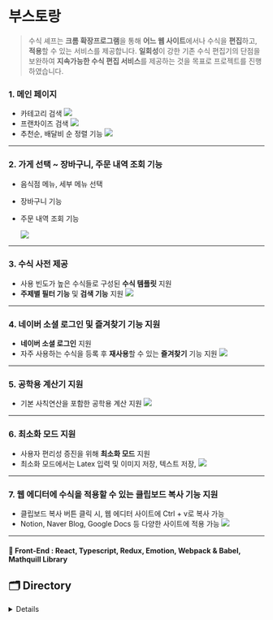 # 부스토랑

> 수식 셰프는 **크롬 확장프로그램**을 통해 **어느 웹 사이트**에서나 수식을 **편집**하고, **적용**할 수 있는 서비스를 제공합니다. **일회성**이 강한 기존 수식 편집기의 단점을 보완하여 **지속가능한 수식 편집 서비스**를 제공하는 것을 목표로 프로젝트를 진행하였습니다.

### 1. 메인 페이지

- 카테고리 검색
  <img src="https://user-images.githubusercontent.com/59330828/109375857-60278e80-7903-11eb-8f1e-a62acc758ec4.gif"/>
- 프랜차이즈 검색
  <img src="https://user-images.githubusercontent.com/59330828/109375859-69b0f680-7903-11eb-872b-7041c701062b.gif"/>
- 추천순, 배달비 순 정렬 기능
  <img src="https://user-images.githubusercontent.com/59330828/109375863-73d2f500-7903-11eb-8d56-c0694570ea0d.gif"/>

---

### 2. 가게 선택 ~ 장바구니, 주문 내역 조회 기능

- 음식점 메뉴, 세부 메뉴 선택
- 장바구니 기능
- 주문 내역 조회 기능

  <img src="https://user-images.githubusercontent.com/60457112/102458366-79040000-4087-11eb-9048-de2841928847.gif"/>

---

### 3. 수식 사전 제공

- 사용 빈도가 높은 수식들로 구성된 **수식 템플릿** 지원
- **주제별 필터 기능** 및 **검색 기능** 지원
  <img src="https://user-images.githubusercontent.com/60457112/102458354-76a1a600-4087-11eb-9df0-ba58dda5a939.gif"/>

---

### 4. 네이버 소셜 로그인 및 즐겨찾기 기능 지원

- **네이버 소셜 로그인** 지원
- 자주 사용하는 수식을 등록 후 **재사용**할 수 있는 **즐겨찾기** 기능 지원
  <img src="https://user-images.githubusercontent.com/60457112/102458359-77d2d300-4087-11eb-8493-d812ffc89435.gif"/>

---

### 5. 공학용 계산기 지원

- 기본 사칙연산을 포함한 공학용 계산 지원
  <img src="https://user-images.githubusercontent.com/60457112/102458350-75707900-4087-11eb-87b6-f5db9f40195a.gif"/>

---

### 6. 최소화 모드 지원

- 사용자 편리성 증진을 위해 **최소화 모드** 지원
- 최소화 모드에서는 Latex 입력 및 이미지 저장, 텍스트 저장,
  <img src="https://user-images.githubusercontent.com/60457112/102458364-786b6980-4087-11eb-8528-6a801c2300fc.gif"/>

---

### 7. 웹 에디터에 수식을 적용할 수 있는 클립보드 복사 기능 지원

- 클립보드 복사 버튼 클릭 시, 웹 에디터 사이트에 Ctrl + v로 복사 가능
- Notion, Naver Blog, Google Docs 등 다양한 사이트에 적용 가능
  <img src="https://user-images.githubusercontent.com/60457112/102458367-799c9680-4087-11eb-895d-514c7ed5aafa.gif"/>

---

#### 📘 Front-End : React, Typescript, Redux, Emotion, Webpack & Babel, Mathquill Library

## 🗂 Directory

<details>
<details>
<summary>client</summary>
  <div markdown="1">

```
📁client
├── 📁public
│   ├── 📁image
│   ├── background.js
│   ├── content.css
│   ├── icon.png
│   ├── manifest.json
│   └── index.html
└── 📁src
    ├── App
    ├── 📁components
    │   ├── index.tsx
    │   ├── style.ts
    │   └── use(폴더명).ts
    ├── 📁contexts
    │   ├── index.ts
    │   ├── 📁latex
    │   └── 📁user
    ├── 📁hooks
    ├── 📁lib
    │   ├── 📁apis
    │   ├── 📁constants
    │   └── 📁utils
    ├── 📁pages
    └── 📁__tests__
```

  </div>
</details>
